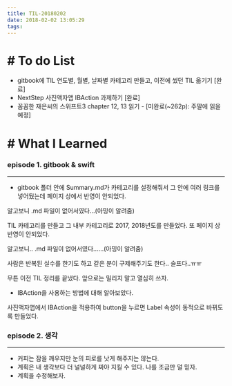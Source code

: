```yaml
---
title: TIL-20180202
date: 2018-02-02 13:05:29
tags: 
---
```


# # To do List

- gitbook에 TIL 연도별, 월별, 날짜별 카테고리 만들고, 이전에 썼던 TIL 옮기기 [완료]
- NextStep 사진액자앱 IBAction 과제하기 [완료]
- 꼼꼼한 재은씨의 스위프트3 chapter 12, 13 읽기 - [미완료(~262p): 주말에 읽을 예정]



# # What I Learned

### episode 1. gitbook & swift

---

- gitbook 폴더 안에 Summary.md가 카테고리를 설정해줘서 그 안에 여러 링크를 넣어뒀는데 페이지 상에서 반영이 안되었다.

알고보니 .md 파일이 없어서였다...(아밍이 알려줌)

TIL 카테고리를 만들고 그 내부 카테고리로 2017, 2018년도를 만들었다. 또 페이지 상 반영이 안되었다.

알고보니.. .md 파일이 없어서였다......(아밍이 알려줌)

사람은 반복된 실수를 한기도 하고 같은 분이 구제해주기도 한다.. 슬프다..ㅠㅠ

무튼 이전 TIL 정리를 끝냈다. 앞으로는 밀리지 말고 열심히 쓰자.

- IBAction을 사용하는 방법에 대해 알아보았다.

사진액자앱에서 IBAction을 적용하여 button을 누르면 Label 속성이 동적으로 바뀌도록 만들었다.


### episode 2. 생각

---

- 커피는 잠을 깨우지만 눈의 피로를 낫게 해주지는 않는다.
- 계획은 내 생각보다 더 널널하게 짜야 지킬 수 있다. 나를 조금만 덜 믿자.
- 계획을 수정해보자.
